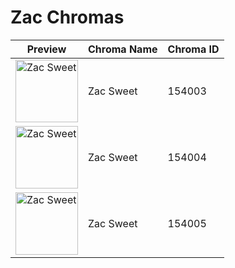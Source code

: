 # Zac Chromas

| Preview | Chroma Name | Chroma ID |
|---|---|---|
| <img src='https://raw.communitydragon.org/latest/plugins/rcp-be-lol-game-data/global/default/v1/champion-chroma-images/154/154003.png' alt='Zac Sweet' width='100'> | Zac Sweet | 154003 |
| <img src='https://raw.communitydragon.org/latest/plugins/rcp-be-lol-game-data/global/default/v1/champion-chroma-images/154/154004.png' alt='Zac Sweet' width='100'> | Zac Sweet | 154004 |
| <img src='https://raw.communitydragon.org/latest/plugins/rcp-be-lol-game-data/global/default/v1/champion-chroma-images/154/154005.png' alt='Zac Sweet' width='100'> | Zac Sweet | 154005 |
